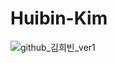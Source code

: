 # Huibin-Kim

![github_김희빈_ver1](https://user-images.githubusercontent.com/29723695/135609702-9244da54-6b57-4837-a76d-9484b9000194.png)
